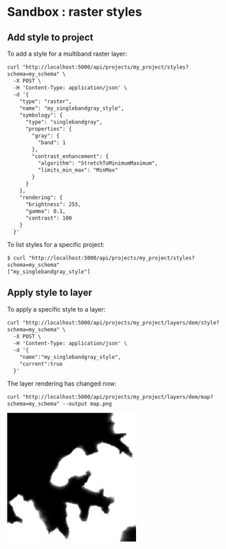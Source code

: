 # Sandbox : raster styles

## Add style to project

To add a style for a multiband raster layer:

```` shell
curl "http://localhost:5000/api/projects/my_project/styles?schema=my_schema" \
  -X POST \
  -H 'Content-Type: application/json' \
  -d '{
    "type": "raster",
    "name": "my_singlebandgray_style",
    "symbology": {
      "type": "singlebandgray",
      "properties": {
        "gray": {
          "band": 1
        },
        "contrast_enhancement": {
          "algorithm": "StretchToMinimumMaximum",
          "limits_min_max": "MinMax"
        }
      }
    },
    "rendering": {
      "brightness": 255,
      "gamma": 0.1,
      "contrast": 100
    }
  }'
````

To list styles for a specific project:

```` shell
$ curl "http://localhost:5000/api/projects/my_project/styles?schema=my_schema"
["my_singlebandgray_style"]
````

## Apply style to layer

To apply a specific style to a layer:

```` shell
curl "http://localhost:5000/api/projects/my_project/layers/dem/style?schema=my_schema" \
  -X POST \
  -H 'Content-Type: application/json' \
  -d '{
    "name":"my_singlebandgray_style",
    "current":true
  }'
````

The layer rendering has changed now:

```` shell
curl "http://localhost:5000/api/projects/my_project/layers/dem/map?schema=my_schema" --output map.png
````

<img src="../../images/map_raster_style.png" width="300">
